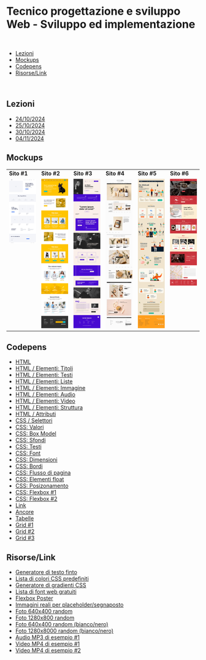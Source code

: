 # Tecnico progettazione e sviluppo Web - Sviluppo ed implementazione

<br/>

* [Lezioni](#lessons)
* [Mockups](#mockups)
* [Codepens](#codepens)
* [Risorse/Link](#resources)

<br/>

<a name="lessons"></a>
## Lezioni

* [24/10/2024](./lezioni/2024-10-24.pdf)
* [25/10/2024](./lezioni/2024-10-25.pdf)
* [30/10/2024](./lezioni/2024-10-30.pdf)
* [04/11/2024](./lezioni/2024-11-04.pdf)

<a name="mockups"></a>
## Mockups

<table width="100%">
    <tr>
        <td><strong>Sito #1</strong></td>
        <td><strong>Sito #2</strong></td>
        <td><strong>Sito #3</strong></td>
        <td><strong>Sito #4</strong></td>
        <td><strong>Sito #5</strong></td>
        <td><strong>Sito #6</strong></td>
    </tr>
    <tr>
        <td valign="top">
            <a href="./mockups/website-0/README.md"><img src="./mockups/website-0/website-0.jpg" width="100"/></a>
        </td>
        <td valign="top">
            <a href="./mockups/website-1/README.md"><img src="./mockups/website-1/website-1.jpg" width="100"/></a>
        </td>
        <td valign="top">
            <a href="./mockups/website-2/README.md"><img src="./mockups/website-2/website-2.jpg" width="100"/></a>
        </td>
        <td valign="top">
            <a href="./mockups/website-3/README.md"><img src="./mockups/website-3/website-3.jpg" width="100"/></a>
        </td>
        <td valign="top">
            <a href="./mockups/website-4/README.md"><img src="./mockups/website-4/website-4.jpg" width="100"/></a>
        </td>
        <td valign="top">
            <a href="./mockups/website-5/README.md"><img src="./mockups/website-5/website-5.jpg" width="100"/></a>
        </td>
    </tr>
</table>

<a name="codepens"></a>
## Codepens

* [HTML](https://codepen.io/danielrampanelli/pen/vYoWObY)
* [HTML / Elementi: Titoli](https://codepen.io/danielrampanelli/pen/abeVvKb)
* [HTML / Elementi: Testi](https://codepen.io/danielrampanelli/pen/RwXjaoO)
* [HTML / Elementi: Liste](https://codepen.io/danielrampanelli/pen/PoMONmY)
* [HTML / Elementi: Immagine](https://codepen.io/danielrampanelli/pen/VworaQN)
* [HTML / Elementi: Audio](https://codepen.io/danielrampanelli/pen/xxvPjRO)
* [HTML / Elementi: Video](https://codepen.io/danielrampanelli/pen/rNXYevJ)
* [HTML / Elementi: Struttura](https://codepen.io/danielrampanelli/pen/eYqeZKV)
* [HTML / Attributi](https://codepen.io/danielrampanelli/pen/YzmEqjo)
* [CSS / Selettori](https://codepen.io/danielrampanelli/pen/eYqeZLV)
* [CSS: Valori](https://codepen.io/danielrampanelli/pen/JjgOXew)
* [CSS: Box Model](https://codepen.io/danielrampanelli/pen/ZEgaWVr)
* [CSS: Sfondi](https://codepen.io/danielrampanelli/pen/rNXYeov)
* [CSS: Testi](https://codepen.io/danielrampanelli/pen/zYgPqyL)
* [CSS: Font](https://codepen.io/danielrampanelli/pen/JjgOBXV)
* [CSS: Dimensioni](https://codepen.io/danielrampanelli/pen/ExqbKGe)
* [CSS: Bordi](https://codepen.io/danielrampanelli/pen/abeVNPR)
* [CSS: Flusso di pagina](https://codepen.io/danielrampanelli/pen/mdNqKqY)
* [CSS: Elementi float](https://codepen.io/danielrampanelli/pen/QWeOxaE)
* [CSS: Posizonamento](https://codepen.io/danielrampanelli/pen/xxvPVmQ)
* [CSS: Flexbox #1](https://codepen.io/danielrampanelli/pen/KKOyBvo)
* [CSS: Flexbox #2](https://codepen.io/danielrampanelli/pen/KKOyBvo)
* [Link](https://codepen.io/danielrampanelli/pen/RwXBRLy)
* [Ancore](https://codepen.io/danielrampanelli/pen/RwXBGRd)
* [Tabelle](https://codepen.io/danielrampanelli/pen/oNKMLVq)
* [Grid #1](https://codepen.io/danielrampanelli/pen/PoMBGEw)
* [Grid #2](https://codepen.io/danielrampanelli/pen/poMZNbV)
* [Grid #3](https://codepen.io/danielrampanelli/pen/zYgLoKe)

<a name="resources"></a>
## Risorse/Link

* [Generatore di testo finto](https://loremipsum.io)
* [Lista di colori CSS predefiniti](https://www.w3schools.com/tags/ref_colornames.asp)
* [Generatore di gradienti CSS](https://cssgradient.io)
* [Lista di font web gratuiti](https://fonts.google.com)
* [Flexbox Poster](https://css-tricks.com/wp-content/uploads/2022/02/css-flexbox-poster.png)
* [Immagini reali per placeholder/segnaposto](https://picsum.photos)
* [Foto 640x400 random](https://picsum.photos/640/400)
* [Foto 1280x800 random](https://picsum.photos/1280/800)
* [Foto 640x400 random (bianco/nero)](https://picsum.photos/640/400?grayscale)
* [Foto 1280x8000 random (bianco/nero)](https://picsum.photos/1280/800?grayscale)
* [Audio MP3 di esempio #1](https://download.samplelib.com/mp3/sample-3s.mp3)
* [Video MP4 di esempio #1](https://onlinetestcase.com/wp-content/uploads/2023/06/1MB.mp4)
* [Video MP4 di esempio #2](https://file-examples.com/storage/feb05093336710053a32bc1/2017/04/file_example_MP4_480_1_5MG.mp4)